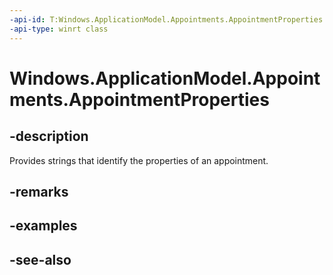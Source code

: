 ----api-id: T:Windows.ApplicationModel.Appointments.AppointmentProperties
-api-type: winrt class
---<!-- Class syntax.public class AppointmentProperties--># Windows.ApplicationModel.Appointments.AppointmentProperties## -descriptionProvides strings that identify the properties of an appointment.## -remarks## -examples## -see-also